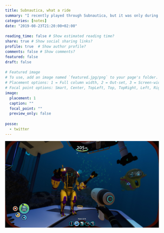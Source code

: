 ```yaml
---
title: Subnautica, what a ride
summary: "I recently played through Subnautica, but it was only during the last third of the game I tried (and stuck to) playing in VR. It was almost as janky as Elite Dangerous with the DK2 but wow, the places and depths I've been to!"
categories: [notes]
date: "2019-08-23T21:20:00+02:00"

reading_time: false # Show estimated reading time?
share: true # Show social sharing links?
profile: true  # Show author profile?
comments: false # Show comments?
featured: false
draft: false

# Featured image
# To use, add an image named `featured.jpg/png` to your page's folder.
# Placement options: 1 = Full column width, 2 = Out-set, 3 = Screen-width
# Focal point options: Smart, Center, TopLeft, Top, TopRight, Left, Right, BottomLeft, Bottom, BottomRight
image:
  placement: 1
  caption: ""
  focal_point: ""
  preview_only: false

posse:
  - twitter
---
```


![My pretty boys Räk-Anders and Havs-Erik](subnautica-base.jpg)